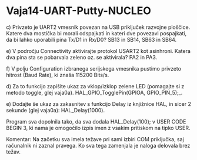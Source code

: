 # Vaja14-UART-Putty-NUCLEO


c)  Privzeto je UART2 vmesnik povezan na USB priključek razvojne ploščice. Katere dva mostička bi morali odspajkati in kateri dve povezavi pospajkati, da bi lahko uporabili pina Tx/D1 in Rx/D0? SB13 in SB14, SB63 in SB64.

e)  V področju Connectivity aktivirajte protokol USART2 kot asinhroni. Katera dva pina sta se pobarvala zeleno oz. se aktivirala? PA2 in PA3.

f)  V polju Configuration izbranega serijskega vmesnika pustimo privzeto hitrost (Baud   Rate), ki znaša 115200 Bits/s.

d)  Za to funkcijo zapišite ukaz za vklop/izklop zelene LED (pomagajte si z metodo toggle, glej vaja0a). HAL_GPIO_TogglePin(GPIOA, GPIO_PIN_5);_.

e)  Dodajte še ukaz za zakasnitev s funkcijo Delay iz knjižnice HAL, in sicer 2 sekunde  (glej vaja0a): HAL_Delay(1000).

Program sva dopolnila tako, da sva dodala HAL_Delay(100); v USER CODE BEGIN 3, ki nama je omogočilo izpis imen z vsakim pritiskom na tipko USER.

Komentar: Na začetku sva imela težave pri sami izbiri COM priključka, saj računalnik ni zaznal pravega. Ko sva tega zamenjala je naloga delovala brez težav.
